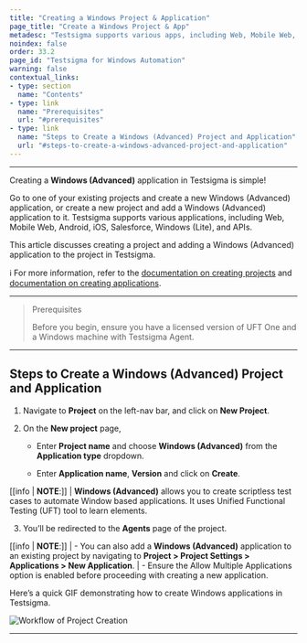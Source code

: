 ```yaml
---
title: "Creating a Windows Project & Application"
page_title: "Create a Windows Project & App"
metadesc: "Testsigma supports various apps, including Web, Mobile Web, Android, iOS, Salesforce, Windows, & APIs | This article discusses how to create a Windows Advanced app"
noindex: false
order: 33.2
page_id: "Testsigma for Windows Automation"
warning: false
contextual_links:
- type: section
  name: "Contents"
- type: link
  name: "Prerequisites"
  url: "#prerequisites"
- type: link
  name: "Steps to Create a Windows (Advanced) Project and Application"
  url: "#steps-to-create-a-windows-advanced-project-and-application"
---
```


---

Creating a **Windows (Advanced)** application in Testsigma is simple!

Go to one of your existing projects and create a new Windows (Advanced) application, or create a new project and add a Windows (Advanced) application to it. Testsigma supports various applications, including Web, Mobile Web, Android, iOS, Salesforce, Windows (Lite), and APIs.

This article discusses creating a project and adding a Windows (Advanced) application to the project in Testsigma. 

ℹ️ For more information, refer to the [documentation on creating projects](https://testsigma.com/docs/projects/overview/) and [documentation on creating applications](https://testsigma.com/docs/projects/applications/). 

---

> <p id="prerequisites">Prerequisites</p>
>
> Before you begin, ensure you have a licensed version of UFT One and a Windows machine with Testsigma Agent. 


---

## **Steps to Create a Windows (Advanced) Project and Application**

1. Navigate to **Project** on the left-nav bar, and click on **New Project**.

2. On the **New project** page,

   - Enter **Project name** and choose **Windows (Advanced)** from the **Application type** dropdown.

   - Enter **Application name**, **Version** and click on **Create**.

[[info | **NOTE**:]]
| **Windows (Advanced)** allows you to create scriptless test cases to automate Window based applications. It uses Unified Functional Testing (UFT) tool to learn elements.

3. You’ll be redirected to the **Agents** page of the project.

[[info | **NOTE**:]]
| - You can also add a **Windows (Advanced)** application to an existing project by navigating to **Project > Project Settings > Applications > New Application**. 
| - Ensure the Allow Multiple Applications option is enabled before proceeding with creating a new application. 


Here’s a quick GIF demonstrating how to create Windows applications in Testsigma.

![Workflow of Project Creation](https://s3.amazonaws.com/static-docs.testsigma.com/new_images/projects/applications/createwindowsapp.gif)

---